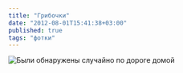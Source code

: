 ```yaml
---
title: "Грибочки"
date: "2012-08-01T15:41:38+03:00"
published: true
tags: "фотки"
---
```


![Были обнаружены случайно по дороге домой](http://c358655.r55.cf1.rackcdn.com/mushrooms.jpg)
